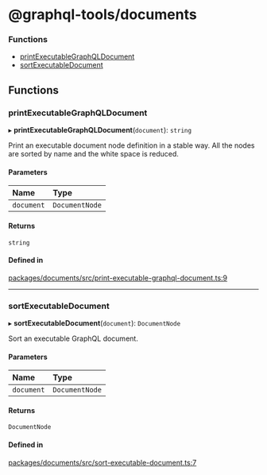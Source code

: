 # @graphql-tools/documents

### Functions

- [printExecutableGraphQLDocument](documents_src#printexecutablegraphqldocument)
- [sortExecutableDocument](documents_src#sortexecutabledocument)

## Functions

### printExecutableGraphQLDocument

▸ **printExecutableGraphQLDocument**(`document`): `string`

Print an executable document node definition in a stable way. All the nodes are sorted by name and
the white space is reduced.

#### Parameters

| Name       | Type           |
| :--------- | :------------- |
| `document` | `DocumentNode` |

#### Returns

`string`

#### Defined in

[packages/documents/src/print-executable-graphql-document.ts:9](https://github.com/ardatan/graphql-tools/blob/master/packages/documents/src/print-executable-graphql-document.ts#L9)

---

### sortExecutableDocument

▸ **sortExecutableDocument**(`document`): `DocumentNode`

Sort an executable GraphQL document.

#### Parameters

| Name       | Type           |
| :--------- | :------------- |
| `document` | `DocumentNode` |

#### Returns

`DocumentNode`

#### Defined in

[packages/documents/src/sort-executable-document.ts:7](https://github.com/ardatan/graphql-tools/blob/master/packages/documents/src/sort-executable-document.ts#L7)
